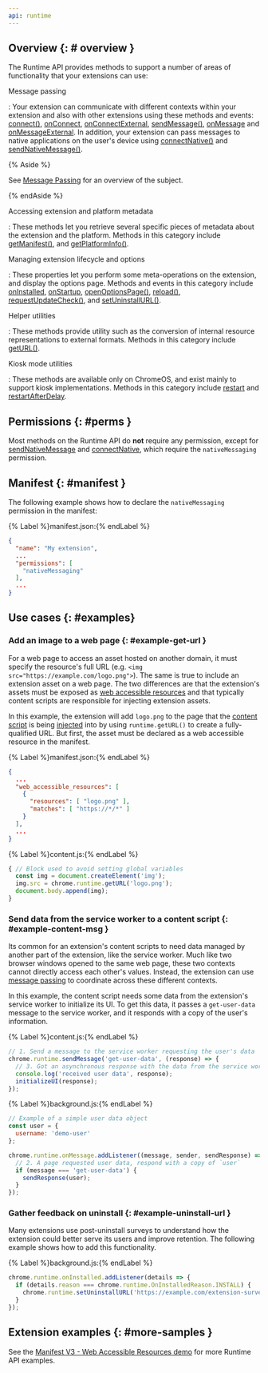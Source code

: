 ```yaml
---
api: runtime
---
```


## Overview {: # overview }

The Runtime API provides methods to support a number of areas of functionality that your extensions
can use:

Message passing

: Your extension can communicate with different contexts within your extension and also with other extensions using these methods and events: 
[connect()][method-connect],
[onConnect][method-onconnect], 
[onConnectExternal][method-onconnectexternal],
[sendMessage()][method-sendmessage], 
[onMessage][method-onconnect] and
[onMessageExternal][method-onmessageexternal]. 
In addition, your extension can pass messages to native applications on the user's device using 
[connectNative()][method-connectnative] and
[sendNativeMessage()][method-sendnativemessage]. 

{% Aside %}

See [Message Passing][doc-messages] for an overview of the subject. 

{% endAside %}

Accessing extension and platform metadata

: These methods let you retrieve several specific pieces of metadata about the extension and the
  platform. Methods in this category include
  [getManifest()][method-getmanifest], and
  [getPlatformInfo()][method-getplatforminfo].

Managing extension lifecycle and options

: These properties let you perform some meta-operations on the extension, and display the options page. 
Methods and events in this category include
  [onInstalled][method-oninstalled],
  [onStartup][method-onstartup],
  [openOptionsPage()][method-openoptionspage],
  [reload()][method-reload],
  [requestUpdateCheck()][method-requestupdatecheck], and
  [setUninstallURL()][method-setuninstallurl].

Helper utilities

: These methods provide utility such as the conversion of internal resource representations to
  external formats. Methods in this category include
  [getURL()][method-geturl].

Kiosk mode utilities

: These methods are available only on ChromeOS, and exist mainly to support kiosk implementations.
  Methods in this category include
  [restart][method-restart] and
  [restartAfterDelay][method-restartafterdelay].

## Permissions {: #perms }

Most methods on the Runtime API do **not** require any permission, except for
[sendNativeMessage][method-sendnativemessage] and [connectNative][method-connectnative], which
require the `nativeMessaging` permission.

## Manifest {: #manifest }

The following example shows how to declare the `nativeMessaging` permission in the manifest:

{% Label %}manifest.json:{% endLabel %}

```json
{
  "name": "My extension",
  ...
  "permissions": [
    "nativeMessaging"
  ],
  ...
}
```

## Use cases {: #examples}

### Add an image to a web page {: #example-get-url }

For a web page to access an asset hosted on another domain, it must specify the resource's full URL
(e.g. `<img src="https://example.com/logo.png">`). The same is true to include an extension asset on
a web page. The two differences are that the extension's assets must be exposed as [web
accessible resources][doc-war] and that typically content scripts are responsible for injecting
extension assets.

In this example, the extension will add `logo.png` to the page that the [content
script][doc-content] is being [injected][content-inject] into by using `runtime.getURL()` to create a
fully-qualified URL. But first, the asset must be declared as a web accessible resource in the manifest.

{% Label %}manifest.json:{% endLabel %}

```json
{
  ...
  "web_accessible_resources": [
    {
      "resources": [ "logo.png" ],
      "matches": [ "https://*/*" ]
    }
  ],
  ...
}
```

{% Label %}content.js:{% endLabel %}

```js
{ // Block used to avoid setting global variables
  const img = document.createElement('img');
  img.src = chrome.runtime.getURL('logo.png');
  document.body.append(img);
}
```

### Send data from the service worker to a content script {: #example-content-msg }

Its common for an extension's content scripts to need data managed by another part of the extension,
like the service worker. Much like two browser windows opened to the same web page, these
two contexts cannot directly access each other's values. Instead, the extension can use [message
passing][doc-messages] to coordinate across these different contexts.

In this example, the content script needs some data from the extension's service worker to
initialize its UI. To get this data, it passes a `get-user-data` message to the service worker, and
it responds with a copy of the user's information.

{% Label %}content.js:{% endLabel %}

```js
// 1. Send a message to the service worker requesting the user's data
chrome.runtime.sendMessage('get-user-data', (response) => {
  // 3. Got an asynchronous response with the data from the service worker
  console.log('received user data', response);
  initializeUI(response);
});
```

{% Label %}background.js:{% endLabel %}

```js
// Example of a simple user data object
const user = {
  username: 'demo-user'
};

chrome.runtime.onMessage.addListener((message, sender, sendResponse) => {
  // 2. A page requested user data, respond with a copy of `user`
  if (message === 'get-user-data') {
    sendResponse(user);
  }
});
```

### Gather feedback on uninstall {: #example-uninstall-url }

Many extensions use post-uninstall surveys to understand how the extension could better serve its
users and improve retention. The following example shows how to add this functionality.

{% Label %}background.js:{% endLabel %}

```js
chrome.runtime.onInstalled.addListener(details => {
  if (details.reason === chrome.runtime.OnInstalledReason.INSTALL) {
    chrome.runtime.setUninstallURL('https://example.com/extension-survey');
  }
});
```

## Extension examples {: #more-samples }

See the [Manifest V3 - Web Accessible Resources demo][github-war-sample] for more Runtime API examples.


[content-inject]: https://developer.chrome.com/docs/extensions/mv3/content_scripts/#functionality
[doc-content]: /docs/extensions/mv3/content_scripts/
[doc-external-messaging]: /docs/extensions/mv3/messaging/#external
[doc-messages]: /docs/extensions/mv3/messaging/
[doc-native-messaging]: /docs/apps/nativeMessaging/
[doc-native-messaging]: /docs/extensions/mv3/messaging/#native-messaging
[doc-war]: /docs/extensions/mv3/manifest/web_accessible_resources/
[github-war-sample]: https://github.com/GoogleChrome/chrome-extensions-samples/tree/main/api/web-accessible-resources
[method-connect]: #method-connect
[method-connectnative]: #method-connectNative
[method-getmanifest]: #method-getManifest
[method-getplatforminfo]: #method-getPlatformInfo
[method-geturl]: #method-getURL
[method-onconnect]: #event-onConnect
[method-onconnectexternal]: #event-onConnectExternal
[method-onmessageexternal]: #event-onMessageExternal
[method-oninstalled]: #event-onInstalled
[method-onstartup]: #event-onStartup
[method-openoptionspage]: #method-openOptionsPage
[method-reload]: #method-reload
[method-requestupdatecheck]: #method-requestUpdateCheck
[method-restart]: #method-restart
[method-restartafterdelay]: #method-restartAfterDelay
[method-sendmessage]: #method-sendMessage
[method-sendnativemessage]: #method-sendNativeMessage
[method-setuninstallurl]: #method-setUninstallURL
